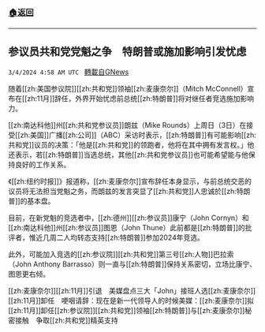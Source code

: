 ###  [:house:返回](README.md)
---


## 参议员共和党党魁之争　特朗普或施加影响引发忧虑
`3/4/2024 4:58 AM UTC ` [轉載自GNews](https://gnews.org/articles/2362389)

随着[[zh:美国参议院]][[zh:共和党]]领袖[[zh:麦康奈尔]]（Mitch McConnell）宣布在[[zh:11月]]辞任，外界开始忧虑前总统[[zh:特朗普]]将对继任者竞选施加影响力。

[[zh:南达科他]]州[[zh:共和党参议员]]朗兹（Mike Rounds）上周日（3日）在接受[[zh:美国]]广播[[zh:公司]]（ABC）采访时表示，[[zh:特朗普]]有可能影响[[zh:共和党]]议员的决策：「他是[[zh:共和党]]的领跑者，他将在其中拥有发言权。」他还表示，若[[zh:特朗普]]当选总统，其他[[zh:共和党参议员]]也可能希望能与他保持良好的工作关系。

《[[zh:纽约时报]]》报道称，[[zh:麦康奈尔]]宣布辞任本身显示，与前总统交恶的议员将无法担当党魁之务，而朗兹的发言突显了[[zh:共和党]]人忠诚於[[zh:特朗普]]的基本盘。

目前，在新党魁的竞选者中，[[zh:德州]][[zh:参议员]]康宁（John Cornyn）和[[zh:南达科他]]州[[zh:参议员]]图恩（John Thune）此前都是[[zh:特朗普]]的批评者，惟近几周二人均转态支持[[zh:特朗普]]参加2024年竞选。

此外，可能加入竞选的[[zh:参议院]][[zh:共和党]]第三号[[zh:人物]]巴拉索（John Anthony Barrasso）则一直与[[zh:特朗普]]保持关系密切，立场比康宁、图恩更右倾。

[[zh:麦康奈尔]][[zh:11月]]引退　美媒盘点三大「John」接班人选[[zh:麦康奈尔]][[zh:11月]]卸任　哽咽请辞：现在是新一代领导人的时候美媒：[[zh:麦康奈尔]]拟[[zh:11月]]卸任[[zh:参议院]][[zh:共和党]]领袖[[zh:特朗普]]与[[zh:麦康奈尔]]秘密接触　争取[[zh:共和党]]精英支持
